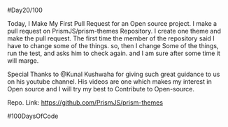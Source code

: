 #Day20/100


Today, I Make My First Pull Request for an Open source project. I make a pull request on PrismJS/prism-themes Repository. I create one theme and make the pull request. The first time the member of the repository said I have to change some of the things. so, then I change Some of the things, run the test, and asks him to check again. and I am sure after some time it will marge.



Special Thanks to @Kunal Kushwaha for giving such great guidance to us on his youtube channel. His videos are one which makes my interest in Open source and I will try my best to Contribute to Open-source.

Repo. Link: https://github.com/PrismJS/prism-themes

#100DaysOfCode